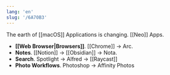 ```yaml
---
lang: 'en'
slug: '/6A70B3'
---
```


The earth of [[macOS]] Applications is changing. [[Neo]] Apps.

- **[[Web Browser|Browsers]]**. [[Chrome]] → Arc.
- **Notes**. [[Notion]] → [[Obsidian]] → Nota.
- **Search**. Spotlight → Alfred → [[Raycast]]
- **Photo Workflows**. Photoshop → Affinity Photos
